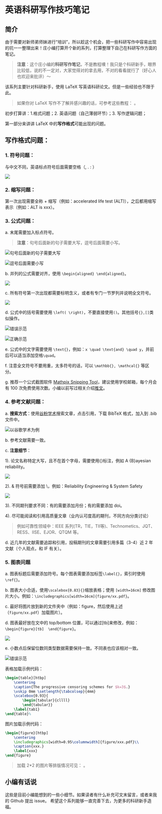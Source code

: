 # 英语科研写作技巧笔记

## 简介

由于需要对新师弟师妹进行“培训”，所以趁这个机会，把一些科研写作中容易出现的坑一一整理出来！庄小编打算开个新的系列，打算整理下自己在科研写作方面的笔记。

> **注意**：这个庄小编的**科研写作笔记**，不是教程噢！我只是个科研新手，眼界比较低，说的不一定对，大家觉得对的拿去用，不对的看看就行了（好心人也欢迎来批评）～

该系列主要针对科研新手，使用 LaTeX 写英语科研论文。但是一些经验也不限于此。

> 如果你对 LaTeX 写作不了解并感兴趣的话，可参考这些教程： 。 

初步打算讲：1.格式问题；2. 英语问题（自己薄弱环节）；3. 写作逻辑问题；

第一部分来讲讲 LaTeX 中的**写作格式**可能出现的问题。

## 写作格式问题：

### 1. **符号问题**：

与中文不同，英语标点符号后面需要空格（, . : ）

![](https://files.mdnice.com/user/5000/fbba3527-27f7-452e-bcae-dffc5b4f516e.png)

### 2. **缩写问题**：

第一次出现需要全称 + 缩写（例如：accelerated life test (ALT)），之后都用缩写表示（例如：ALT is xxx）。

### 3. **公式问题**：

a. 末尾需要加入标点符号。

> **注意**：句号后面新的句子需要大写，逗号后面需要小写。
  
![句号后面新的句子需要大写](https://files.mdnice.com/user/5000/981cd77f-9893-4fac-a404-13f138b7912d.png)

      
![逗号后面需要小写](https://files.mdnice.com/user/5000/c494efba-3a32-4ce0-aa0a-a4225831f491.png)

        
b. 并列的公式需要对齐，使用 ``\begin{aligned} \end{aligned}``。
    

![](https://files.mdnice.com/user/5000/2be7e1d6-5773-4a40-aa7f-905f36207e1c.png)

    
c. 所有符号第一次出现都需要标明含义，或者有专门一节罗列并说明全文符号。


![](https://files.mdnice.com/user/5000/950e8ef5-e388-4de2-8a09-3c46ce25e783.png)

    
d. 公式中的括号需要使用 ``\left( \right)``，不要直接使用`()`。其他括号``{},[]``类似操作。


![错误示范](https://files.mdnice.com/user/5000/80b6d49b-8f60-47dc-824c-e3b1515aecee.png)


![正确示范](https://files.mdnice.com/user/5000/75679831-d7c7-42b3-8178-ff9dae4c7cac.png)

    
e. 公式中的文字需要使用 ``\text{}``，例如：`x \quad \text{and} \quad y`，并前后可以适当添加空格`\quad`。
    
f. 注意全文符号不要用重，太多符号的话，可以  ``\mathbb{}, \mathcal{}`` 等区分。
    
g. 推荐一个公式截图软件 [Mathpix Snipping Tool](https://mathpix.com/)，建议使用学校邮箱，每个月会有 100 次免费使用次数。小编以前写过相关介绍[推文](https://mp.weixin.qq.com/s/ScOf0CPD9fO_II92Q4CHlA)。
    
### 4. **参考文献问题：**

a. **搜索方式**：使用[谷粉学术](https://gfsoso.99lb.net/)搜索文章，点击引用，下载 BibTeX 格式，加入到 .bib 文件中。


![以谷歌学术为例](https://files.mdnice.com/user/5000/db7e4174-7099-4b53-be80-8f4d80c3d2f4.png)

b. 参考文献需要一致。

c. **注意细节**：

1). 论文名称特定大写，且不在首个字母，需要使用{}标注，例如 A {B}ayesian reliability。


![](https://files.mdnice.com/user/5000/fcfb9c58-0b9e-4904-af84-8e19ae066446.png)


2). & 符号前需要添加 \，例如：Reliability Engineering \& System Safety


![](https://files.mdnice.com/user/5000/be936f94-d573-408c-ae23-01224d91fbcc.png)


3). 不同期刊要求不同：有的需要添加月份；有的需要添加 doi。


4). 尽可能阅读和引用高质量文章（业内认可度高的期刊，不同方向分类讨论）

> 例如可靠性领域中：IEEE 系列(TR，TIE，TII等)、Technometics、JQT、RESS、IISE、EJOR、QTQM 等。
    
d. 近几年的文献需要追踪和引用，投稿期刊的文章需要引用多篇（3-4）近 2 年文献（个人观点，和 IF 有关）。
    
### 5. **图表问题**

a. 图表标题后需要添加符号。每个图表需要添加标签`\label{}`，索引时使用 ``\ref{}``。


b. 图表大小合适，使用`\scalebox{0.83}{}`缩放表格；使用 ``[width=16cm]`` 修改图片大小。例如：``\includegraphics[width=16cm]{figure/xx.pdf}``。



c. 最好将图片放到新的文件夹中（例如：figure，然后使用上述（`figure/xx.pdf`）加载图片）。

d. 图表最好放在文中的 top/bottom 位置，可以通过[tb]来修改，例如：``\begin{figure}[tb]  \end{figure}``。


![](https://files.mdnice.com/user/5000/d0ed2695-5624-48c1-97e8-c08b0a830587.png)


e. 小数点后保留位数同类型数据需要保持一致。不同表也应该相对一致。


![错误示范](https://files.mdnice.com/user/5000/fb75c8b2-a913-4d2b-ba0d-7e35f0ea8c4a.png)

表格加载示例代码：
```latex
\begin{table}[htbp]
	\centering
	\caption{The progressive censoring schemes for $k=3$.}
	\vskip 0mm \setlength{\tabcolsep}{4mm}
	\scalebox{0.93}{
	    \begin{tabular}{cllll}
	    \end{tabular}}
	\label{tab1}
\end{table}%
```

图片加载示例代码：
```latex
\begin{figure}[htbp]
	\centering
	\includegraphics[width=0.95\columnwidth]{figure/xxx.pdf}\\
	\caption{xxx.}
	\label{xxx}
\end{figure}
```
> 加载 2*2 的图片等排版情况可见： 。 

## 小编有话说

这些是目前小编能想到的一些小细节。如果读者有什么补充可文末留言，或者来我的 Github 提出 issue。 希望这个系列能够一直完善下去，为更多的科研新手造福。








